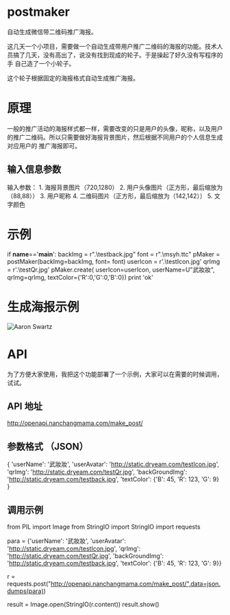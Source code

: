 # postmaker
自动生成微信带二维码推广海报。

这几天一个小项目，需要做一个自动生成带用户推广二维码的海报的功能。技术人员搞了几天，没有高出了，说没有找到现成的轮子。于是操起了好久没有写程序的手
自己造了一个小轮子。

这个轮子根据固定的海报格式自动生成推广海报。

# 原理

一般的推广活动的海报样式都一样，需要改变的只是用户的头像，昵称，以及用户的推广二维码。所以只需要做好海报背景图片，然后根据不同用户的个人信息生成对应用户的
推广海报即可。

## 输入信息参数

  输入参数：
	1. 海报背景图片（720,1280）
	2. 用户头像图片（正方形，最后缩放为（88,88））
	3. 用户昵称
	4. 二维码图片（正方形，最后缩放为（142,142））
	5. 文字颜色
  
# 示例

if __name__=='__main__':
	backImg = r".\testback.jpg"
	font = r".\msyh.ttc"
	pMaker = postMaker(backImg=backImg, font= font)
	userIcon = r'.\testIcon.jpg'
	qrImg = r'.\testQr.jpg'
	pMaker.create(
		userIcon=userIcon,
		userName=U"武妝妝",
		qrImg=qrImg,
		textColor={'R':0,'G':0,'B':0})
	print 'ok'
# 生成海报示例
![Aaron Swartz](https://raw.githubusercontent.com/wuxianghou/postmaker/master/testPost.jpg)
# API

为了方便大家使用，我把这个功能部署了一个示例，大家可以在需要的时候调用，试试。

## API 地址
http://openapi.nanchangmama.com/make_post/

## 参数格式 （JSON）

{
'userName': '武妝妝', 
'userAvatar': 'http://static.dryeam.com/testIcon.jpg',
'qrImg': 'http://static.dryeam.com/testQr.jpg', 
'backGroundImg': 'http://static.dryeam.com/testback.jpg', 
'textColor': {'B': 45, 'R': 123, 'G': 9}
}

## 调用示例
from PIL import Image
from StringIO import StringIO
import requests

para = {'userName': '武妝妝', 'userAvatar': 'http://static.dryeam.com/testIcon.jpg', 'qrImg': 'http://static.dryeam.com/testQr.jpg', 'backGroundImg': 'http://static.dryeam.com/testback.jpg', 'textColor': {'B': 45, 'R': 123, 'G': 9}}

r = requests.post("http://openapi.nanchangmama.com/make_post/",data=json.dumps(para))

result = Image.open(StringIO(r.content))
result.show()





